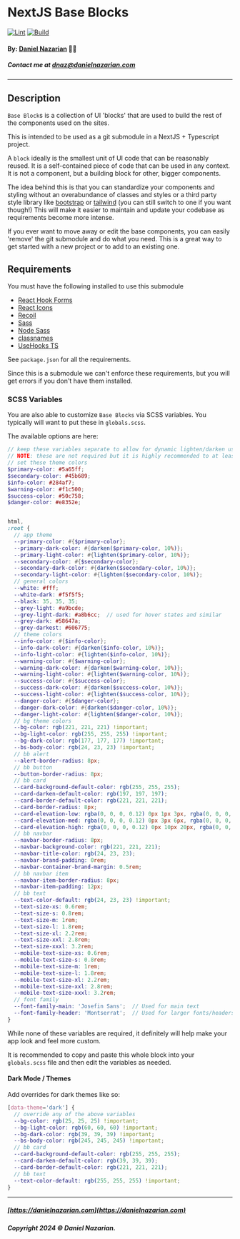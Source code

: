 # NextJS Base Blocks
[![Lint](https://github.com/dan1229/nextjs-base-blocks/actions/workflows/lint.yml/badge.svg)](https://github.com/dan1229/nextjs-base-blocks/actions/workflows/lint.yml)
[![Build](https://github.com/dan1229/nextjs-base-blocks/actions/workflows/build.yml/badge.svg)](https://github.com/dan1229/nextjs-base-blocks/actions/workflows/build.yml)

#### By: [Daniel Nazarian](https://danielnazarian) 🐧👹
##### Contact me at <dnaz@danielnazarian.com>

-------------------------------------------------------

## Description

`Base Block`s is a collection of UI 'blocks' that are used to build the rest of the components used on the sites.

This is intended to be used as a git submodule in a NextJS + Typescript project.

A `block` ideally is the smallest unit of UI code that can be reasonably reused. It is a self-contained piece of code that can be used in any context. It is not a component, but a building block for other, bigger components.

The idea behind this is that you can standardize your components and styling without an overabundance of classes and styles or a third party style library like [bootstrap](https://getbootstrap.com/docs/4.3/getting-started/introduction/) or [tailwind](https://tailwindcss.com/) (you can still switch to one if you want though!) This will make it easier to maintain and update your codebase as requirements become more intense.

If you ever want to move away or edit the base components, you can easily 'remove' the git submodule and do what you need. This is a great way to get started with a new project or to add to an existing one.

## Requirements

You must have the following installed to use this submodule
- [React Hook Forms](https://react-hook-form.com/)
- [React Icons](https://react-icons.github.io/react-icons/)
- [Recoil](https://recoiljs.org/)
- [Sass](https://sass-lang.com/)
- [Node Sass](https://www.npmjs.com/package/node-sass)
- [classnames](https://www.npmjs.com/package/classnames)
- [UseHooks TS](https://usehooks-typescript.com/)

See `package.json` for all the requirements.

Since this is a submodule we can't enforce these requirements, but you will get errors if you don't have them installed.

### SCSS Variables

You are also able to customize `Base Blocks` via SCSS variables. You typically will want to put these in `globals.scss`.

The available options are here:

```scss
// keep these variables separate to allow for dynamic lighten/darken usage
// NOTE: these are not required but it is highly recommended to at least
// set these theme colors
$primary-color: #5a65ff;
$secondary-color: #45b689;
$info-color: #284af7;
$warning-color: #f1c500;
$success-color: #50c758;
$danger-color: #e8352e;


html,
:root {
  // app theme
  --primary-color: #{$primary-color};
  --primary-dark-color: #{darken($primary-color, 10%)};
  --primary-light-color: #{lighten($primary-color, 10%)};
  --secondary-color: #{$secondary-color};
  --secondary-dark-color: #{darken($secondary-color, 10%)};
  --secondary-light-color: #{lighten($secondary-color, 10%)};
  // general colors
  --white: #fff;
  --white-dark: #f5f5f5;
  --black: 35, 35, 35;
  --grey-light: #a9bcde;
  --grey-light-dark: #a8b6cc;  // used for hover states and similar
  --grey-dark: #58647a;
  --grey-darkest: #606775;
  // theme colors
  --info-color: #{$info-color};
  --info-dark-color: #{darken($info-color, 10%)};
  --info-light-color: #{lighten($info-color, 10%)};
  --warning-color: #{$warning-color};
  --warning-dark-color: #{darken($warning-color, 10%)};
  --warning-light-color: #{lighten($warning-color, 10%)};
  --success-color: #{$success-color};
  --success-dark-color: #{darken($success-color, 10%)};
  --success-light-color: #{lighten($success-color, 10%)};
  --danger-color: #{$danger-color};
  --danger-dark-color: #{darken($danger-color, 10%)};
  --danger-light-color: #{lighten($danger-color, 10%)};
  // bg theme colors
  --bg-color: rgb(221, 221, 221) !important;
  --bg-light-color: rgb(255, 255, 255) !important;
  --bg-dark-color: rgb(177, 177, 177) !important;
  --bs-body-color: rgb(24, 23, 23) !important;
  // bb alert
  --alert-border-radius: 8px;
  // bb button
  --button-border-radius: 8px;
  // bb card
  --card-background-default-color: rgb(255, 255, 255);
  --card-darken-default-color: rgb(197, 197, 197);
  --card-border-default-color: rgb(221, 221, 221);
  --card-border-radius: 8px;
  --card-elevation-low: rgba(0, 0, 0, 0.12) 0px 1px 3px, rgba(0, 0, 0, 0.24) 0px 1px 2px;
  --card-elevation-med: rgba(0, 0, 0, 0.12) 0px 3px 6px, rgba(0, 0, 0, 0.24) 0px 3px 6px;
  --card-elevation-high: rgba(0, 0, 0, 0.12) 0px 10px 20px, rgba(0, 0, 0, 0.24) 0px 6px 6px;
  // bb navbar
  --navbar-border-radius: 8px;
  --navbar-background-color: rgb(221, 221, 221);
  --navbar-title-color: rgb(24, 23, 23);
  --navbar-brand-padding: 0rem;
  --navbar-container-brand-margin: 0.5rem;
  // bb navbar item
  --navbar-item-border-radius: 8px;
  --navbar-item-padding: 12px;
  // bb text
  --text-color-default: rgb(24, 23, 23) !important;
  --text-size-xs: 0.6rem;
  --text-size-s: 0.8rem;
  --text-size-m: 1rem;
  --text-size-l: 1.8rem;
  --text-size-xl: 2.2rem;
  --text-size-xxl: 2.8rem;
  --text-size-xxxl: 3.2rem;
  --mobile-text-size-xs: 0.6rem;
  --mobile-text-size-s: 0.8rem;
  --mobile-text-size-m: 1rem;
  --mobile-text-size-l: 1.8rem;
  --mobile-text-size-xl: 2.2rem;
  --mobile-text-size-xxl: 2.8rem;
  --mobile-text-size-xxxl: 3.2rem;
  // font family
  --font-family-main: 'Josefin Sans';  // Used for main text
  --font-family-header: 'Montserrat';  // Used for larger fonts/headers
}
```

While none of these variables are required, it definitely will help make your app look and feel more custom.

It is recommended to copy and paste this whole block into your `globals.scss` file and then edit the variables as needed.


#### Dark Mode / Themes

Add overrides for dark themes like so:
    
```scss
[data-theme='dark'] {
  // override any of the above variables
  --bg-color: rgb(25, 25, 25) !important;
  --bg-light-color: rgb(60, 60, 60) !important;
  --bg-dark-color: rgb(39, 39, 39) !important;
  --bs-body-color: rgb(245, 245, 245) !important;
  // bb card
  --card-background-default-color: rgb(255, 255, 255);
  --card-darken-default-color: rgb(39, 39, 39);
  --card-border-default-color: rgb(221, 221, 221);
  // bb text
  --text-color-default: rgb(255, 255, 255) !important;
}
```
-------------------------------------------------------

##### [https://danielnazarian.com](https://danielnazarian.com)

##### Copyright 2024 © Daniel Nazarian.


